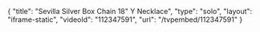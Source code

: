 {
    "title": "Sevilla Silver Box Chain 18\" Y Necklace",
    "type": "solo",
    "layout": "iframe-static",
    "videoId": "112347591",
    "url": "\/tvpembed\/112347591"
}